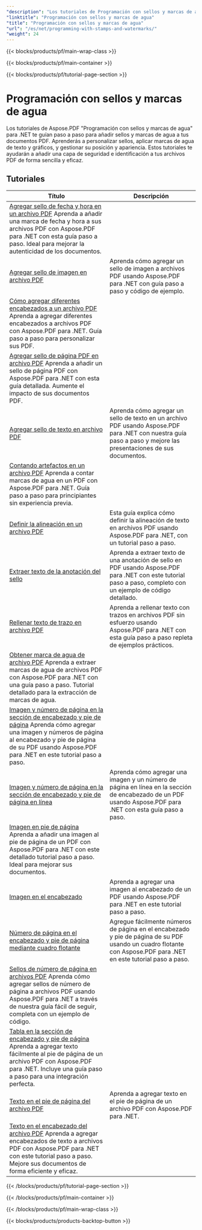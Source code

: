 ```yaml
---
"description": "Los tutoriales de Programación con sellos y marcas de agua de Aspose.PDF para .NET le enseñan cómo agregar elementos de seguridad y personalización a sus documentos PDF."
"linktitle": "Programación con sellos y marcas de agua"
"title": "Programación con sellos y marcas de agua"
"url": "/es/net/programming-with-stamps-and-watermarks/"
"weight": 24
---
```


{{< blocks/products/pf/main-wrap-class >}}

{{< blocks/products/pf/main-container >}}

{{< blocks/products/pf/tutorial-page-section >}}

# Programación con sellos y marcas de agua


Los tutoriales de Aspose.PDF "Programación con sellos y marcas de agua" para .NET te guían paso a paso para añadir sellos y marcas de agua a tus documentos PDF. Aprenderás a personalizar sellos, aplicar marcas de agua de texto y gráficos, y gestionar su posición y apariencia. Estos tutoriales te ayudarán a añadir una capa de seguridad e identificación a tus archivos PDF de forma sencilla y eficaz.

## Tutoriales
| Título | Descripción |
| --- | --- | 
| [Agregar sello de fecha y hora en un archivo PDF](./add-date-time-stamp/) Aprenda a añadir una marca de fecha y hora a sus archivos PDF con Aspose.PDF para .NET con esta guía paso a paso. Ideal para mejorar la autenticidad de los documentos.  
| [Agregar sello de imagen en archivo PDF](./add-image-stamp/) | Aprenda cómo agregar un sello de imagen a archivos PDF usando Aspose.PDF para .NET con guía paso a paso y código de ejemplo. |  
| [Cómo agregar diferentes encabezados a un archivo PDF](./adding-different-headers/) Aprenda a agregar diferentes encabezados a archivos PDF con Aspose.PDF para .NET. Guía paso a paso para personalizar sus PDF.  
| [Agregar sello de página PDF en archivo PDF](./add-pdf-page-stamp/) Aprenda a añadir un sello de página PDF con Aspose.PDF para .NET con esta guía detallada. Aumente el impacto de sus documentos PDF.  
| [Agregar sello de texto en archivo PDF](./add-text-stamp/) | Aprenda cómo agregar un sello de texto en un archivo PDF usando Aspose.PDF para .NET con nuestra guía paso a paso y mejore las presentaciones de sus documentos. |  
| [Contando artefactos en un archivo PDF](./counting-artifacts/) Aprenda a contar marcas de agua en un PDF con Aspose.PDF para .NET. Guía paso a paso para principiantes sin experiencia previa.  
| [Definir la alineación en un archivo PDF](./define-alignment/) | Esta guía explica cómo definir la alineación de texto en archivos PDF usando Aspose.PDF para .NET, con un tutorial paso a paso. |  
| [Extraer texto de la anotación del sello](./extract-text-from-stamp-annotation/) | Aprenda a extraer texto de una anotación de sello en PDF usando Aspose.PDF para .NET con este tutorial paso a paso, completo con un ejemplo de código detallado. |  
| [Rellenar texto de trazo en archivo PDF](./fill-stroke-text/) | Aprenda a rellenar texto con trazos en archivos PDF sin esfuerzo usando Aspose.PDF para .NET con esta guía paso a paso repleta de ejemplos prácticos. |  
| [Obtener marca de agua de archivo PDF](./get-watermark/) Aprenda a extraer marcas de agua de archivos PDF con Aspose.PDF para .NET con una guía paso a paso. Tutorial detallado para la extracción de marcas de agua.  
| [Imagen y número de página en la sección de encabezado y pie de página](./image-and-page-number-in-header-footer-section/) Aprenda cómo agregar una imagen y números de página al encabezado y pie de página de su PDF usando Aspose.PDF para .NET en este tutorial paso a paso.  
| [Imagen y número de página en la sección de encabezado y pie de página en línea](./image-and-page-number-in-header-footer-section-inline/) | Aprenda cómo agregar una imagen y un número de página en línea en la sección de encabezado de un PDF usando Aspose.PDF para .NET con esta guía paso a paso. |  
| [Imagen en pie de página](./image-in-footer/) Aprenda a añadir una imagen al pie de página de un PDF con Aspose.PDF para .NET con este detallado tutorial paso a paso. Ideal para mejorar sus documentos.  
| [Imagen en el encabezado](./image-in-header/) | Aprenda a agregar una imagen al encabezado de un PDF usando Aspose.PDF para .NET en este tutorial paso a paso.  
| [Número de página en el encabezado y pie de página mediante cuadro flotante](./page-number-in-header-footer-using-floating-box/) | Agregue fácilmente números de página en el encabezado y pie de página de su PDF usando un cuadro flotante con Aspose.PDF para .NET en este tutorial paso a paso.  
| [Sellos de número de página en archivos PDF](./page-number-stamps/) Aprenda cómo agregar sellos de número de página a archivos PDF usando Aspose.PDF para .NET a través de nuestra guía fácil de seguir, completa con un ejemplo de código. |  
| [Tabla en la sección de encabezado y pie de página](./table-in-header-footer-section/) Aprenda a agregar texto fácilmente al pie de página de un archivo PDF con Aspose.PDF para .NET. Incluye una guía paso a paso para una integración perfecta.  
| [Texto en el pie de página del archivo PDF](./text-in-footer/) | Aprenda a agregar texto en el pie de página de un archivo PDF con Aspose.PDF para .NET. |  
| [Texto en el encabezado del archivo PDF](./text-in-header/) Aprenda a agregar encabezados de texto a archivos PDF con Aspose.PDF para .NET con este tutorial paso a paso. Mejore sus documentos de forma eficiente y eficaz.  

{{< /blocks/products/pf/tutorial-page-section >}}

{{< /blocks/products/pf/main-container >}}

{{< /blocks/products/pf/main-wrap-class >}}

{{< blocks/products/products-backtop-button >}}